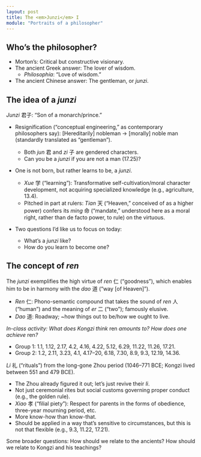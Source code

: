 ```yaml
---
layout: post
title: The <em>Junzi</em> I
module: "Portraits of a philosopher"
---
```


## Who’s the philosopher?

- Morton’s: Critical but constructive visionary.
- The ancient Greek answer: The lover of wisdom.
  - *Philosophía*: “Love of wisdom.”
- The ancient Chinese answer: The gentleman, or *junzi*.

## The idea of a *junzi*

*Junzi* 君子: “Son of a monarch/prince.”

- Resignification (“conceptual engineering,” as contemporary philosophers say): [Hereditarily] nobleman -> [morally] noble man (standardly translated as “gentleman”).
  - Both *jun* 君 and *zi* 子 are gendered characters.
  - Can you be a *junzi* if you are not a man (17.25)?

- One is not born, but rather learns to be, a *junzi*.
  - *Xue* 学 (“learning”): Transformative self-cultivation/moral character development, not acquiring specialized knowledge (e.g., agriculture, 13.4).
  - Pitched in part at rulers: *Tian* 天 (“Heaven,” conceived of as a higher power) confers its *ming* 命 (“mandate,” understood here as a moral right, rather than de facto power, to rule) on the virtuous.
- Two questions I’d like us to focus on today:
  - What’s a *junzi* like?
  - How do you learn to become one? 


## The concept of *ren*

The *junzi* exemplifies the high virtue of *ren* 仁 (“goodness”), which enables him to be in harmony with the *dao* 道 (“way [of Heaven]”).

- *Ren* 仁: Phono-semantic compound that takes the sound of *ren* 人 (“human”) and the meaning of *er* 二 (“two”); famously elusive.
- *Dao* 道: Roadway; ~how things out to be/how we ought to live.

<i>In-class activity: What does Kongzi think</i> ren <i>amounts to? How does one achieve</i> ren<i>?</i>

- Group 1: 1.1, 1.12, 2.17, 4.2, 4.16, 4.22, 5.12, 6.29, 11.22, 11.26, 17.21.
- Group 2: 1.2, 2.11, 3.23, 4.1, 4.17–20, 6.18, 7.30, 8.9, 9.3, 12.19, 14.36.

*Li* 礼 (“rituals”) from the long-gone Zhou period (1046–771 BCE; Kongzi lived between 551 and 479 BCE).

- The Zhou already figured it out; let’s just revive their *li*.
- Not just ceremonial rites but social customs governing proper conduct (e.g., the golden rule).
- *Xiao* 孝 (“filial piety”): Respect for parents in the forms of obedience,   three-year mourning period, etc.
- More know-how than know-that.
- Should be applied in a way that’s sensitive to circumstances, but this is not that flexible (e.g., 9.3, 11.22, 17.21).

Some broader questions: How should we relate to the ancients? How should we relate to Kongzi and his teachings?
